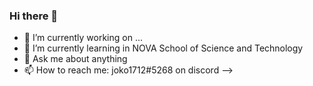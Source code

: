 ### Hi there 👋
- 🔭 I’m currently working on ...
- 🌱 I’m currently learning in NOVA School of Science and Technology
- 💬 Ask me about anything
- 📫 How to reach me: joko1712#5268 on discord
-->
